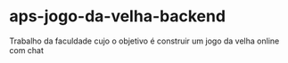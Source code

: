 # aps-jogo-da-velha-backend
 Trabalho da faculdade cujo o objetivo é construir um jogo da velha online com chat
